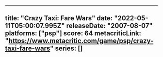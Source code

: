 
---
title: "Crazy Taxi: Fare Wars"
date: "2022-05-11T05:00:07.995Z"
releaseDate: "2007-08-07"
platforms: ["psp"]
score: 64
metacriticLink: "https://www.metacritic.com/game/psp/crazy-taxi-fare-wars"
series: []
---
